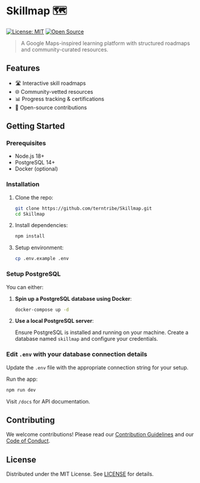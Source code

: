 # Skillmap 🗺️

[![License: MIT](https://img.shields.io/badge/License-MIT-blue.svg)](LICENSE)
[![Open Source](https://badges.frapsoft.com/os/v2/open-source.svg)](CONTRIBUTING.md)

> A Google Maps-inspired learning platform with structured roadmaps and community-curated resources.

## Features

- 🛣️ Interactive skill roadmaps
- 🌐 Community-vetted resources
- 📊 Progress tracking & certifications
- 👐 Open-source contributions

## Getting Started

### Prerequisites

- Node.js 18+
- PostgreSQL 14+
- Docker (optional)

### Installation

1. Clone the repo:

   ```bash
   git clone https://github.com/terntribe/Skillmap.git
   cd Skillmap
   ```

2. Install dependencies:

    ```bash
    npm install
    ```

3. Setup environment:

    ```bash
    cp .env.example .env
    ```

### Setup PostgreSQL

You can either:

1. **Spin up a PostgreSQL database using Docker**:

    ```bash
    docker-compose up -d
    ```

2. **Use a local PostgreSQL server**:

    Ensure PostgreSQL is installed and running on your machine. Create a database named `skillmap` and configure your credentials.

### Edit `.env` with your database connection details

Update the `.env` file with the appropriate connection string for your setup.

Run the app:

```bash
npm run dev
```

Visit `/docs` for API documentation.

## Contributing

We welcome contributions! Please read our [Contribution Guidelines](https://github.com/terntribe/Skillmap/blob/main/CONTRIBUTING.md) and our [Code of Conduct](https://github.com/terntribe/Skillmap/blob/main/CODE_OF_CONDUCT.md).

## License

Distributed under the MIT License. See [LICENSE](https://github.com/terntribe/Skillmap/blob/main/LICENSE) for details.
